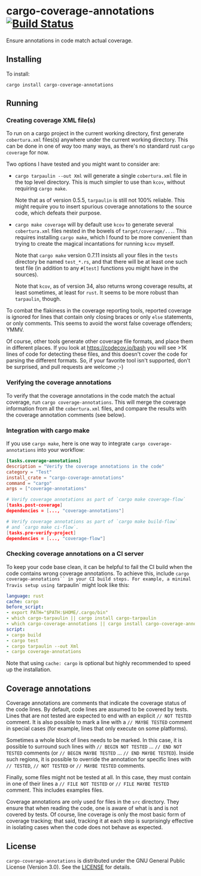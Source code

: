 # cargo-coverage-annotations [![Build Status](https://api.travis-ci.org/orenbenkiki/cargo-coverage-annotations.svg?branch=master)](https://travis-ci.org/orenbenkiki/cargo-coverage-annotations)

Ensure annotations in code match actual coverage.

## Installing

To install:

```
cargo install cargo-coverage-annotations
```

## Running

### Creating coverage XML file(s)

To run on a cargo project in the current working directory, first generate
`cobertura.xml` files(s) anywhere under the current working directory. This can
be done in one of _way_ too many ways, as there's no standard rust `cargo
coverage` for now.

Two options I have tested and you might want to consider are:

* `cargo tarpaulin --out Xml` will generate a single `cobertura.xml` file in the
  top level directory. This is much simpler to use than `kcov`, without
  requiring `cargo make`.

  Note that as of version 0.5.5, `tarpaulin` is still not 100% reliable. This
  might require you to insert spurious coverage annotations to the source code,
  which defeats their purpose.

* `cargo make coverage` will by default use `kcov` to generate several
  `cobertura.xml` files nested in the bowels of `target/coverage/...`. This
  requires installing `cargo make`, which I found to be more convenient than
  trying to create the magical incantations for running `kcov` myself.

  Note that `cargo make` version 0.7.11 insists all your files in the `tests`
  directory be named `test_*.rs`, and that there will be at least one such test
  file (in addition to any `#[test]` functions you might have in the sources).

  Note that `kcov`, as of version 34, also returns wrong coverage results, at
  least sometimes, at least for `rust`. It seems to be more robust than
  `tarpaulin`, though.

To combat the flakiness in the coverage reporting tools, reported coverage is
ignored for lines that contain only closing braces or only `else` statements, or
only comments. This seems to avoid the worst false coverage offenders; YMMV.

Of course, other tools generate other coverage file formats, and place them in
different places. If you look at https://codecov.io/bash you will see >1K lines
of code for detecting these files, and this doesn't cover the code for parsing
the different formats. So, if your favorite tool isn't supported, don't be
surprised, and pull requests are welcome ;-)

### Verifying the coverage annotations

To verify that the coverage annotations in the code match the actual coverage,
run `cargo coverage-annotations`. This will merge the coverage information from
all the `cobertura.xml` files, and compare the results with the coverage
annotation comments (see below).

### Integration with cargo make

If you use `cargo make`, here is one way to
integrate `cargo coverage-annotations` into your workflow:

```toml
[tasks.coverage-annotations]
description = "Verify the coverage annotations in the code"
category = "Test"
install_crate = "cargo-coverage-annotations"
command = "cargo"
args = ["coverage-annotations"

# Verify coverage annotations as part of `cargo make coverage-flow`
[tasks.post-coverage]
dependencies = [..., "coverage-annotations"]

# Verify coverage annotations as part of `cargo make build-flow`
# and `cargo make ci-flow`.
[tasks.pre-verify-project]
dependencies = [..., "coverage-flow"]
```

### Checking coverage annotations on a CI server

To keep your code base clean, it can be helpful to fail the CI build when the
code contains wrong coverage annotations. To achieve this, include `cargo
coverage-annotations`` in your CI build steps. For example, a minimal Travis
setup using `tarpaulin` might look like this:

```yaml
language: rust
cache: cargo
before_script:
- export PATH="$PATH:$HOME/.cargo/bin"
- which cargo-tarpaulin || cargo install cargo-tarpaulin
- which cargo-coverage-annotations || cargo install cargo-coverage-annotations
script:
- cargo build
- cargo test
- cargo tarpaulin --out Xml
- cargo coverage-annotations
```

Note that using `cache: cargo` is optional but highly recommended to speed up
the installation.

## Coverage annotations

Coverage annotations are comments that indicate the coverage status of the code
lines. By default, code lines are assumed to be covered by tests. Lines
that are not tested are expected to end with an explicit `// NOT TESTED` comment.
It is also possible to mark a line with a `// MAYBE TESTED` comment in
special cases (for example, lines that only execute on some platforms).

Sometimes a whole block of lines needs to be marked. In this case, it is
possible to surround such lines with `// BEGIN NOT TESTED` ... `// END NOT
TESTED` comments (or `// BEGIN MAYBE TESTED` ... `// END MAYBE TESTED`).
Inside such regions, it is possible to override the annotation for specific
lines with `// TESTED`, `// NOT TESTED` or `// MAYBE TESTED` comments.

Finally, some files might not be tested at all. In this case, they must contain
in one of their lines a `// FILE NOT TESTED` or `// FILE MAYBE TESTED` comment.
This includes examples files.

Coverage annotations are only used for files in the `src` directory. They ensure
that when reading the code, one is aware of what is and is not covered by tests.
Of course, line coverage is only the most basic form of coverage tracking; that
said, tracking it at each step is surprisingly effective in isolating cases when
the code does not behave as expected.

## License

`cargo-coverage-annotations` is distributed under the GNU General Public License
(Version 3.0). See the [LICENSE](LICENSE.txt) for details.
